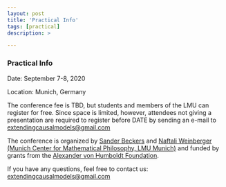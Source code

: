 ```yaml
---
layout: post
title: 'Practical Info'
tags: [practical]
description: >

---
```


### Practical Info

Date: September 7-8, 2020 

Location: Munich, Germany

The conference fee is TBD, but students and members of the LMU can register for free. Since space is limited, however, attendees not giving a presentation are required to register before DATE by sending an e-mail to <a href="mailto:extendingcausalmodels@gmail.com?Subject=Registration%20" target="_top">extendingcausalmodels@gmail.com</a>

The conference is organized by [Sander Beckers](https://sanderbeckers.github.io/website/about/) and [Naftali Weinberger](https://sites.google.com/site/naftaliweinberger/) [(Munich Center for Mathematical Philosophy, LMU Munich)](https://www.mcmp.philosophie.uni-muenchen.de) and funded by grants from the [Alexander von Humboldt Foundation](http://www.humboldt-foundation.de).

If you have any questions, feel free to contact us:  <a href="mailto:extendingcausalmodels@gmail.com?Subject=Question%20Regarding%20Conference" target="_top">extendingcausalmodels@gmail.com</a>


